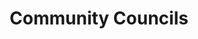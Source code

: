 ---
schema: default
title: Community Councils
organization: Renfrewshire Council
notes: 
resources:

  - name: Community Councils FEATURE LAYER
  - url: 
  - format: FEATURE LAYER

license: 
category:

  - Boundaries

  - Live Data

  - Local Area Committee

  - Wards

  - Renfrewshire

  - Open Data


  - 

maintainer: Tim Wisniewski
maintainer_email: tim@timwis.com
---